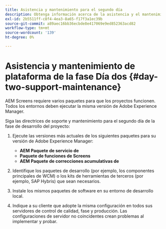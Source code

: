 ```yaml
---
title: Asistencia y mantenimiento para el segundo día
description: Obtenga información acerca de la asistencia y el mantenimiento del Día dos para AEM Screens.
exl-id: 2b5511ff-c8f4-4ea3-8a65-f17f3a1ec39b
source-git-commit: a89aec16bb36ecbde8e417069e9ed852363acd82
workflow-type: tm+mt
source-wordcount: '139'
ht-degree: 0%

---
```


# Asistencia y mantenimiento de plataforma de la fase Día dos {#day-two-support-maintenance}

AEM Screens requiere varios paquetes para que los proyectos funcionen. Todos los entornos deben ejecutar la misma versión de Adobe Experience Manager.

Siga las directrices de soporte y mantenimiento para el segundo día de la fase de desarrollo del proyecto:

1. Ejecute las versiones más actuales de los siguientes paquetes para su versión de Adobe Experience Manager:

   * **AEM Paquete de servicio de**
   * **Paquete de funciones de Screens**
   * **AEM Paquete de correcciones acumulativas de**

1. Identifique los paquetes de desarrollo (por ejemplo, los componentes principales de WCM) o los kits de herramientas de terceros (por ejemplo, SAP Hybris) que sean necesarios.

1. Instale los mismos paquetes de software en su entorno de desarrollo local.

1. Indique a su cliente que adopte la misma configuración en todos sus servidores de control de calidad, fase y producción. Las configuraciones de servidor no coincidentes crean problemas al implementar y probar.
